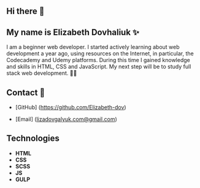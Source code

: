 ## Hi there 👋

## My name is **Elizabeth Dovhaliuk** ✨

I am a beginner web developer. I started actively learning about web development a year ago, using resources on the Internet, in particular, the Codecademy and Udemy platforms. During this time I gained knowledge and skills in HTML, CSS and JavaScript. My next step will be to study full stack web development. 👩🏼

## Contact 📩
- [GitHub] (https://github.com/Elizabeth-dov)
  
- [Email] (lizadovgalyuk.com@gmail.com)

## Technologies
- **HTML**
- **CSS**
- **SCSS**
- **JS**
- **GULP**



